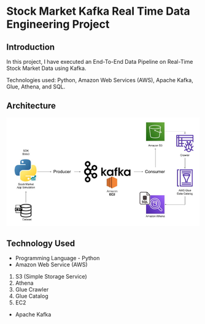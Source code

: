 # Stock Market Kafka Real Time Data Engineering Project

## Introduction 
In this project, I have executed an End-To-End Data Pipeline on Real-Time Stock Market Data using Kafka.

Technologies used: Python, Amazon Web Services (AWS), Apache Kafka, Glue, Athena, and SQL.

## Architecture 
<img src="Architecture.jpg">

## Technology Used
- Programming Language - Python
- Amazon Web Service (AWS)
1. S3 (Simple Storage Service)
2. Athena
3. Glue Crawler
4. Glue Catalog
5. EC2
- Apache Kafka
